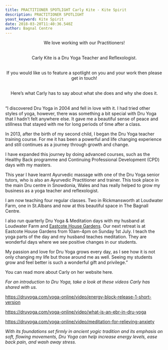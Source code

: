 ```yaml
---
title: PRACTITIONER SPOTLIGHT Carly Kite - Kite Spirit
description: PRACTITIONER SPOTLIGHT
yoast_keyword: Kite Spirit
date: 2018-03-20T11:40:36.540Z
author: Bagnal Centre
---
```

<div style="text-align: center;" markdown="1">We love working with our Practitioners!<br/><br/>

Carly Kite is a Dru Yoga Teacher and Reflexologist. <br/><br/>

If you would like us to feature a spotlight on you and your work then please get in touch! <br/><br/>

Here’s what Carly has to say about what she does and why she does it.<br/><br/></div>

“I discovered Dru Yoga in 2004 and fell in love with it. I had tried other styles of yoga, however, there was something a bit special with Dru Yoga that I hadn’t felt anywhere else. It gave me a beautiful sense of peace and stillness that stayed with me for long periods of time after a class. 

In 2013, after the birth of my second child, I began the Dru Yoga teacher training course. For me it has been a powerful and life changing experience and still continues as a journey through growth and change. 

I have expanded this journey by doing advanced courses, such as the Healthy Back programme and Continuing Professional Development (CPD) days with my masters. 

This year I have learnt Ayurvedic massage with one of the Dru Yoga senior tutors, who is also an Ayurvedic Practitioner and trainer. This took place in the main Dru centre in Snowdonia, Wales and has really helped to grow my business as a yoga teacher and reflexologist. 

I am now teaching four regular classes. Two in Rickmansworth at Loudwater Farm, one in St.Albans and now at this beautiful space in The Bagnall Centre. 

I also run quarterly Dru Yoga & Meditation days with my husband at Loudwater Farm and [Eastcote House Gardens](https://eastcotehousegardens.weebly.com/). Our next retreat is at Eastcote House Gardens from 10am-4pm on Sunday 1st July. I teach the yoga parts of the day and my husband teaches meditation. They are wonderful days where we see positive changes in our students. 

My passion and love for Dru Yoga grows every day, as I see how it is not only changing my life but those around me as well. Seeing my students grow and feel better is such a wonderful gift and privilege.”  

You can read more about Carly on her website here.

_For an introduction to Dru Yoga, take a look at these videos Carly has shared with us._  

<https://druyoga.com/yoga-online/video/energy-block-release-1-short-version>

<https://druyoga.com/yoga-online/video/what-is-an-ebr-in-dru-yoga>

<https://druyoga.com/yoga-online/video/meditation-for-relieving-anxiety>

_With its foundations set firmly in ancient yogic tradition and its emphasis on soft, flowing movements, Dru Yoga can help increase energy levels, ease back pain, and wash away stress._
